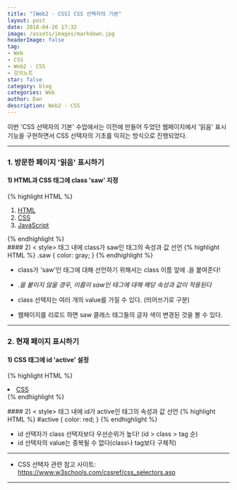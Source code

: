```yaml
---
title: "[Web2 - CSS] CSS 선택자의 기본"
layout: post
date: 2018-04-26 17:32
image: /assets/images/markdown.jpg
headerImage: false
tag:
- Web
- CSS
- Web2 - CSS
- 강의노트
star: false
category: blog
categories: Web
author: Dan
description: Web2 - CSS
---
```

이번 'CSS 선택자의 기본' 수업에서는 이전에 만들어 두었던 웹페이지에서 '읽음' 표시 기능을 구현하면서 CSS 선택자의 기초를 익히는 방식으로 진행되었다.

---
### 1. 방문한 페이지 '읽음' 표시하기

#### 1) HTML과 CSS 태그에 class 'saw' 지정
{% highlight HTML %}
<ol>
    <li><a href="1.html" class = "saw">HTML</a></li>
    <li><a href="2.html" class = "saw">CSS</a></li>
    <li><a href="3.html">JavaScript</a></li>
  </ol>
{% endhighlight %}

<div class="breaker"></div>
#### 2) < style> 태그 내에 class가 saw인 태그의 속성과 값 선언
{% highlight HTML %}
.saw
{
  color: gray;
}
{% endhighlight %}

* class가 'saw'인 태그에 대해 선언하기 위해서는 <span class="evidence">class 이름 앞에 .을 붙여준다!</span>
* *.을 붙이지 않을 경우, 이름이 saw인 태그에 대해 해당 속성과 값이 적용된다*
* class 선택자는 여러 개의 value를 가질 수 있다. (띄어쓰기로 구분)

* 웹페이지를 리로드 하면 saw 클래스 태그들의 글자 색이 변경된 것을 볼 수 있다.

---
### 2. 현재 페이지 표시하기

#### 1) CSS 태그에 id 'active' 설정
{% highlight HTML %}
    <li><a href="2.html" class ="saw" id ="active">CSS</a></li>
{% endhighlight %}

<div class="breaker"></div>
#### 2) < style> 태그 내에 id가 active인 태그의 속성과 값 선언
{% highlight HTML %}
 #active
 {
   color: red;
 }
{% endhighlight %}

* id 선택자가 class 선택자보다 우선순위가 높다! (id > class > tag 순)
* id 선택자의 value는  중복될 수 없다(class나 tag보다 구체적)

---
* CSS 선택자 관련 참고 사이트: https://www.w3schools.com/cssref/css_selectors.asp

---
